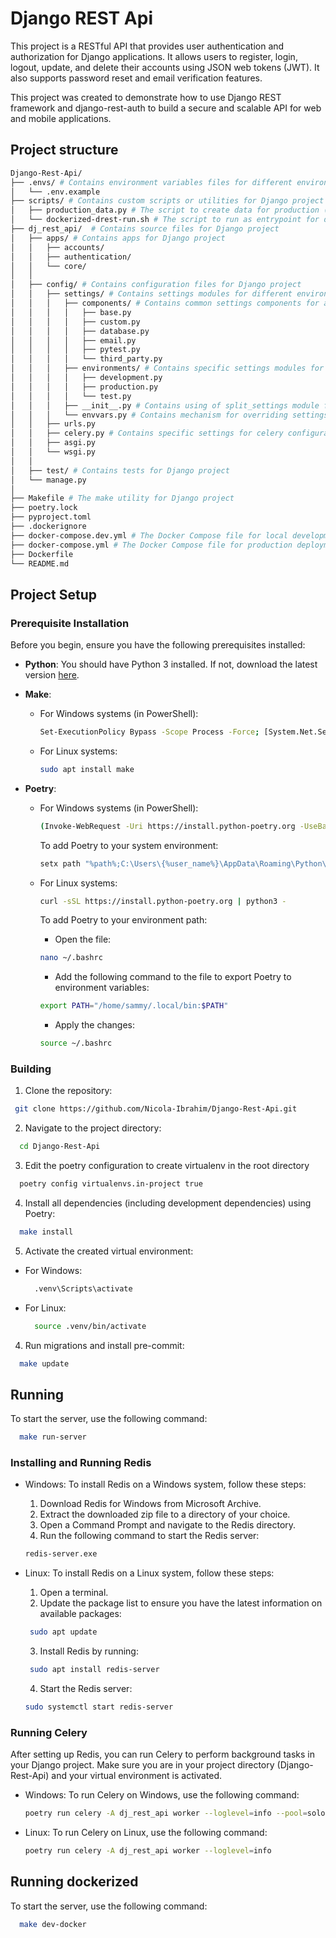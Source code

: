 # Django REST Api

This project is a RESTful API that provides user authentication and authorization for Django applications. It allows users to register, login, logout, update, and delete their accounts using JSON web tokens (JWT). It also supports password reset and email verification features.

This project was created to demonstrate how to use Django REST framework and django-rest-auth to build a secure and scalable API for web and mobile applications.

## Project structure

```bash
Django-Rest-Api/
├── .envs/ # Contains environment variables files for different environments
│   └── .env.example
├── scripts/ # Contains custom scripts or utilities for Django project
│   ├── production_data.py # The script to create data for production (e.g SECRET_KEY, ...)
│   └── dockerized-drest-run.sh # The script to run as entrypoint for docker container starting
├── dj_rest_api/  # Contains source files for Django project
│   ├── apps/ # Contains apps for Django project
│   │   ├── accounts/
│   │   ├── authentication/
│   │   └── core/
│   │
│   ├── config/ # Contains configuration files for Django project
│   │   ├── settings/ # Contains settings modules for different environments
│   │   │   ├── components/ # Contains common settings components for all environments
│   │   │   │   ├── base.py
│   │   │   │   ├── custom.py
│   │   │   │   ├── database.py
│   │   │   │   ├── email.py
│   │   │   │   ├── pytest.py
│   │   │   │   └── third_party.py
│   │   │   ├── environments/ # Contains specific settings modules for each environment
│   │   │   │   ├── development.py
│   │   │   │   ├── production.py
│   │   │   │   └── test.py
│   │   │   ├── __init__.py # Contains using of split_settings module for multiple settings
│   │   │   └── envvars.py # Contains mechanism for overriding settings configuration from .env file
│   │   ├── urls.py
│   │   ├── celery.py # Contains specific settings for celery configurations
│   │   ├── asgi.py
│   │   └── wsgi.py
│   │
│   ├── test/ # Contains tests for Django project
│   └── manage.py
│
├── Makefile # The make utility for Django project
├── poetry.lock
├── pyproject.toml
├── .dockerignore
├── docker-compose.dev.yml # The Docker Compose file for local development
├── docker-compose.yml # The Docker Compose file for production deployment
├── Dockerfile
└── README.md
```

## Project Setup

### Prerequisite Installation

Before you begin, ensure you have the following prerequisites installed:

- **Python**:
  You should have Python 3 installed. If not, download the latest version [here](https://www.python.org/downloads/).

- **Make**:
  - For Windows systems (in PowerShell):

    ```bash
    Set-ExecutionPolicy Bypass -Scope Process -Force; [System.Net.ServicePointManager]::SecurityProtocol = [System.Net.ServicePointManager]::SecurityProtocol -bor 3072; iex ((New-Object System.Net.WebClient).DownloadString('https://community.chocolatey.org/install.ps1'))
    ```

  - For Linux systems:

    ```bash
    sudo apt install make
    ```

- **Poetry**:
  - For Windows systems (in PowerShell):

    ```bash
    (Invoke-WebRequest -Uri https://install.python-poetry.org -UseBasicParsing).Content | py -
    ```

    To add Poetry to your system environment:

    ```bash
    setx path "%path%;C:\Users\{%user_name%}\AppData\Roaming\Python\Scripts"
    ```

  - For Linux systems:

    ```bash
    curl -sSL https://install.python-poetry.org | python3 -
    ```

    To add Poetry to your environment path:
    - Open the file:

    ```bash
    nano ~/.bashrc
    ```

    - Add the following command to the file to export Poetry to environment variables:

    ```bash
    export PATH="/home/sammy/.local/bin:$PATH"
    ```

    - Apply the changes:

    ```bash
    source ~/.bashrc
    ```

### Building

1. Clone the repository:

```bash
 git clone https://github.com/Nicola-Ibrahim/Django-Rest-Api.git

```

2. Navigate to the project directory:

  ```bash
    cd Django-Rest-Api
  ```

3. Edit the poetry configuration to create virtualenv in the root directory

  ```bash
    poetry config virtualenvs.in-project true
  ```

4. Install all dependencies (including development dependencies) using Poetry:

  ```bash
    make install
  ```

5. Activate the created virtual environment:

- For Windows:

  ```bash
    .venv\Scripts\activate
  ```

- For Linux:

  ```bash
    source .venv/bin/activate
  ```

4. Run migrations and install pre-commit:

  ```bash
    make update
  ```

## Running

To start the server, use the following command:

```bash
  make run-server
```

### Installing and Running Redis

- Windows:
  To install Redis on a Windows system, follow these steps:

  1. Download Redis for Windows from Microsoft Archive.
  2. Extract the downloaded zip file to a directory of your choice.
  3. Open a Command Prompt and navigate to the Redis directory.
  4. Run the following command to start the Redis server:

   ```bash
   redis-server.exe
   ```

- Linux:
  To install Redis on a Linux system, follow these steps:

  1. Open a terminal.
  2. Update the package list to ensure you have the latest information on available packages:

   ```bash
    sudo apt update
   ```

  3. Install Redis by running:

   ```bash
    sudo apt install redis-server
   ```

  4. Start the Redis server:

    ```bash
    sudo systemctl start redis-server
   ```

### Running Celery

After setting up Redis, you can run Celery to perform background tasks in your Django project. Make sure you are in your project directory (Django-Rest-Api) and your virtual environment is activated.

- Windows:
  To run Celery on Windows, use the following command:

  ```bash
  poetry run celery -A dj_rest_api worker --loglevel=info --pool=solo
  ```

- Linux:
  To run Celery on Linux, use the following command:

  ```bash
  poetry run celery -A dj_rest_api worker --loglevel=info
  ```

## Running dockerized

To start the server, use the following command:

```bash
  make dev-docker
```
